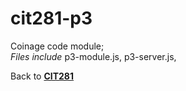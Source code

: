 # cit281-p3
Coinage code module;  
*Files include*
p3-module.js, p3-server.js, 

Back to [**CIT281**](https://opyle.github.io/CIT281/)
